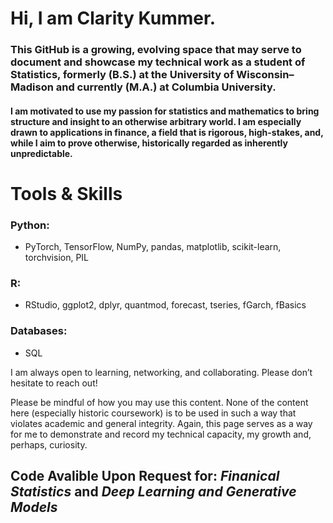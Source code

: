 # Hi, I am Clarity Kummer.

### This GitHub is a growing, evolving space that may serve to document and showcase my technical work as a student of Statistics, formerly (B.S.) at the University of Wisconsin–Madison and currently (M.A.) at Columbia University.

#### I am motivated to use my passion for statistics and mathematics to bring structure and insight to an otherwise arbitrary world. I am especially drawn to applications in finance, a field that is rigorous, high-stakes, and, while I aim to prove otherwise, historically regarded as inherently unpredictable. 

# Tools & Skills

### Python:
- PyTorch, TensorFlow, NumPy, pandas, matplotlib, scikit-learn, torchvision, PIL

### R: 
- RStudio, ggplot2, dplyr, quantmod, forecast, tseries, fGarch, fBasics

### Databases: 
- SQL


I am always open to learning, networking, and collaborating. Please don’t hesitate to reach out!

Please be mindful of how you may use this content. None of the content here (especially historic coursework) is to be used in such a way that violates academic and general integrity. Again, this page serves as a way for me to demonstrate and record my technical capacity, my growth and, perhaps, curiosity. 

## Code Avalible Upon Request for: _Finanical Statistics_ and _Deep Learning and Generative Models_
